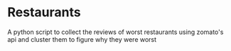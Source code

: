 # Restaurants
A python script to collect the reviews of worst restaurants using zomato's api and cluster them to figure why they were worst
